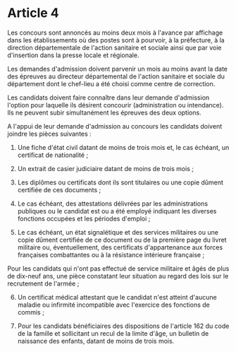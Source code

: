 # Article 4

Les concours sont annoncés au moins deux mois à l'avance par affichage dans les établissements où des postes sont à pourvoir, à la préfecture, à la direction départementale de l'action sanitaire et sociale ainsi que par voie d'insertion dans la presse locale et régionale.

Les demandes d'admission doivent parvenir un mois au moins avant la date des épreuves au directeur départemental de l'action sanitaire et sociale du département dont le chef-lieu a été choisi comme centre de correction.

Les candidats doivent faire connaître dans leur demande d'admission l'option pour laquelle ils désirent concourir (administration ou intendance). Ils ne peuvent subir simultanément les épreuves des deux options.

A l'appui de leur demande d'admission au concours les candidats doivent joindre les pièces suivantes :

1) Une fiche d'état civil datant de moins de trois mois et, le cas échéant, un certificat de nationalité ;

2) Un extrait de casier judiciaire datant de moins de trois mois ;

3) Les diplômes ou certificats dont ils sont titulaires ou une copie dûment certifiée de ces documents ;

4) Le cas échéant, des attestations délivrées par les administrations publiques ou le candidat est ou a été employé indiquant les diverses fonctions occupées et les périodes d'emploi ;

5) Le cas échéant, un état signalétique et des services militaires ou une copie dûment certifiée de ce document ou de la première page du livret militaire ou, éventuellement, des certificats d'appartenance aux forces françaises combattantes ou à la résistance intérieure française ;

Pour les candidats qui n'ont pas effectué de service militaire et âgés de plus de dix-neuf ans, une pièce constatant leur situation au regard des lois sur le recrutement de l'armée ;

6) Un certificat médical attestant que le candidat n'est atteint d'aucune maladie ou infirmité incompatible avec l'exercice des fonctions de commis ;

7) Pour les candidats bénéficiaires des dispositions de l'article 162 du code de la famille et sollicitant un recul de la limite d'âge, un bulletin de naissance des enfants, datant de moins de trois mois.

